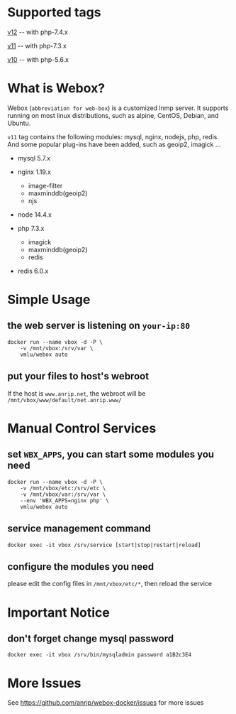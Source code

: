 # Supported tags

[v12](https://github.com/anrip/webox-docker) -- with php-7.4.x

[v11](https://github.com/anrip/webox-docker/tree/v11.x) -- with php-7.3.x

[v10](https://github.com/anrip/webox-docker/tree/v10.x) -- with php-5.6.x

# What is Webox?

Webox (`abbreviation for web-box`) is a customized lnmp server. It supports running on most linux distributions, such as alpine, CentOS, Debian, and Ubuntu.

`v11` tag contains the following modules: mysql, nginx, nodejs, php, redis. And some popular plug-ins have been added, such as geoip2, imagick ...

- mysql 5.7.x

- nginx 1.19.x

  - image-filter
  - maxminddb(geoip2)
  - njs

- node 14.4.x

- php 7.3.x

  - imagick
  - maxminddb(geoip2)
  - redis

- redis 6.0.x

# Simple Usage

## the web server is listening on `your-ip:80`

```shell
docker run --name vbox -d -P \
    -v /mnt/vbox:/srv/var \
    vmlu/webox auto
```

## put your files to host's webroot

If the host is `www.anrip.net`, the webroot will be `/mnt/vbox/www/default/net.anrip.www/`

# Manual Control Services

## set `WBX_APPS`, you can start some modules you need

```shell
docker run --name vbox -d -P \
    -v /mnt/vbox/etc:/srv/etc \
    -v /mnt/vbox/var:/srv/var \
    --env 'WBX_APPS=nginx php' \
    vmlu/webox auto
```

## service management command

```shell
docker exec -it vbox /srv/service [start|stop|restart|reload]
```

## configure the modules you need

please edit the config files in `/mnt/vbox/etc/*`, then reload the service

# Important Notice

## don't forget change mysql password

```shell
docker exec -it vbox /srv/bin/mysqladmin password a1B2c3E4
```

# More Issues

See https://github.com/anrip/webox-docker/issues for more issues
